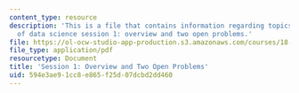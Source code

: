```yaml
---
content_type: resource
description: 'This is a file that contains information regarding topics in mathematics
  of data science session 1: overview and two open problems.'
file: https://ol-ocw-studio-app-production.s3.amazonaws.com/courses/18-s096-topics-in-mathematics-of-data-science-fall-2015/594e3ae91cc8e865f25d07dcbd2dd460_MIT18_S096F15_Ses1.pdf
file_type: application/pdf
resourcetype: Document
title: 'Session 1: Overview and Two Open Problems'
uid: 594e3ae9-1cc8-e865-f25d-07dcbd2dd460
---
```

